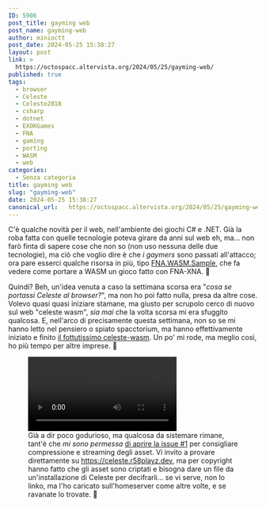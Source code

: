 ```yaml
---
ID: 5906
post_title: gayming web
post_name: gayming-web
author: minioctt
post_date: 2024-05-25 15:38:27
layout: post
link: >
  https://octospacc.altervista.org/2024/05/25/gayming-web/
published: true
tags:
  - browser
  - Celeste
  - Celeste2018
  - csharp
  - dotnet
  - EXOKGames
  - FNA
  - gaming
  - porting
  - WASM
  - web
categories:
  - Senza categoria
title: gayming web
slug: "gayming-web"
date: 2024-05-25 15:38:27
canonical_url:   https://octospacc.altervista.org/2024/05/25/gayming-web/
---
```

<!-- wp:paragraph -->
<p markdown="1">C'è qualche novità per il web, nell'ambiente dei giochi C# e .NET. Già la roba fatta con quelle tecnologie poteva girare da anni sul web eh, ma... non farò finta di sapere cose che non so (non uso nessuna delle due tecnologie), ma ciò che voglio dire è che <em>i gaymers</em> sono passati all'attacco; ora pare esserci qualche risorsa in più, tipo <a href="https://github.com/RedMike/FNA.WASM.Sample">FNA.WASM.Sample</a>, che fa vedere come portare a WASM un gioco fatto con FNA-XNA. 🤔️</p>
<!-- /wp:paragraph -->

<!-- wp:paragraph -->
<p markdown="1">Quindi? Beh, un'idea venuta a caso la settimana scorsa era "<em>cosa se portassi Celeste al browser?</em>", ma non ho poi fatto nulla, presa da altre cose. Volevo quasi quasi iniziare stamane, ma giusto per scrupolo cerco di nuovo sul web "celeste wasm", <em>sia mai</em> che la volta scorsa mi era sfuggito qualcosa. E, nell'arco di precisamente questa settimana, non so se mi hanno letto nel pensiero o spiato spacctorium, ma hanno effettivamente iniziato e finito <a href="https://github.com/MercuryWorkshop/celeste-wasm">il fottutissimo celeste-wasm</a>. Un po' mi rode, ma meglio così, ho più tempo per altre imprese. 🤯️</p>
<!-- /wp:paragraph -->

<!-- wp:paragraph -->
<p markdown="1"></p>
<!-- /wp:paragraph -->

<!-- wp:video {"id":5907} -->
<figure class="wp-block-video"><video controls src="https://octospacc.github.io/microblog-mirror/assets/uploads/2024/05/simplescreenrecorder-2024-05-25_14.27.42.mp4"></video><figcaption class="wp-element-caption">Già a dir poco godurioso, ma qualcosa da sistemare rimane, tant'è che <em>mi sono permessa</em> <a href="https://github.com/MercuryWorkshop/celeste-wasm/issues/1">di aprire la issue #1</a> per consigliare compressione e streaming degli asset. Vi invito a provare direttamente su <a href="https://celeste.r58playz.dev/">https://celeste.r58playz.dev</a>, ma per copyright hanno fatto che gli asset sono criptati e bisogna dare un file da un'installazione di Celeste per decifrarli... se vi serve, non lo linko, ma l'ho caricato sull'homeserver come altre volte, e se ravanate lo trovate. 👾️</figcaption></figure>
<!-- /wp:video -->